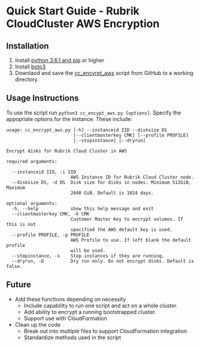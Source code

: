 # Quick Start Guide - Rubrik CloudCluster AWS Encryption

## Installation

1. Install [python 3.6.1 and pip](http://docs.python-guide.org/en/latest/starting/installation/) or higher
2. Install [boto3](https://boto3.readthedocs.io/en/latest/guide/quickstart.html)
3. Downlaod and save the [cc_encyrpt_aws](https://github.com/rubrik-devops/cc_encrypt_aws) script from GitHub to a working directory.

## Usage Instructions

To use the script run `python3 cc_encypt_aws.py [options]`. Specify the appopriate options for the instance. These include:

```text
usage: cc_encrypt_aws.py [-h] --instanceid IID --disksize DS
                         [--clientmasterkey CMK] [--profile PROFILE]
                         [--stopinstance] [--dryrun]

Encrypt disks for Rubrik Cloud Cluster in AWS

required arguments:

  --instanceid IID, -i IID
                        AWS Instance ID for Rubrik Cloud Cluster node.
  --disksize DS, -d DS  Disk size for disks in nodes. Minimum 512GiB, Maximum
                        2048 GiB. Default is 1024 days.

optional arguments:
  -h, --help            show this help message and exit
  --clientmasterkey CMK, -k CMK
                        Customer Master Key to encrypt volumes. If this is not
                        specified the AWS default key is used.
  --profile PROFILE, -p PROFILE
                        AWS Profile to use. If left blank the default profile
                        will be used.
  --stopinstance, -s    Stop instances if they are running.
  --dryrun, -D          Dry run only. Do not encrypt disks. Default is false.
```

## Future

- Add these functions depending on necessity
  - Include capability to run one script and act on a whole cluster.
  - Add ability to encrypt a running bootstrapped cluster.
  - Support use with CloudFormation
- Clean up the code
  - Break out into multiple files to support CloudFormation integration
  - Standardize methods used in the script

